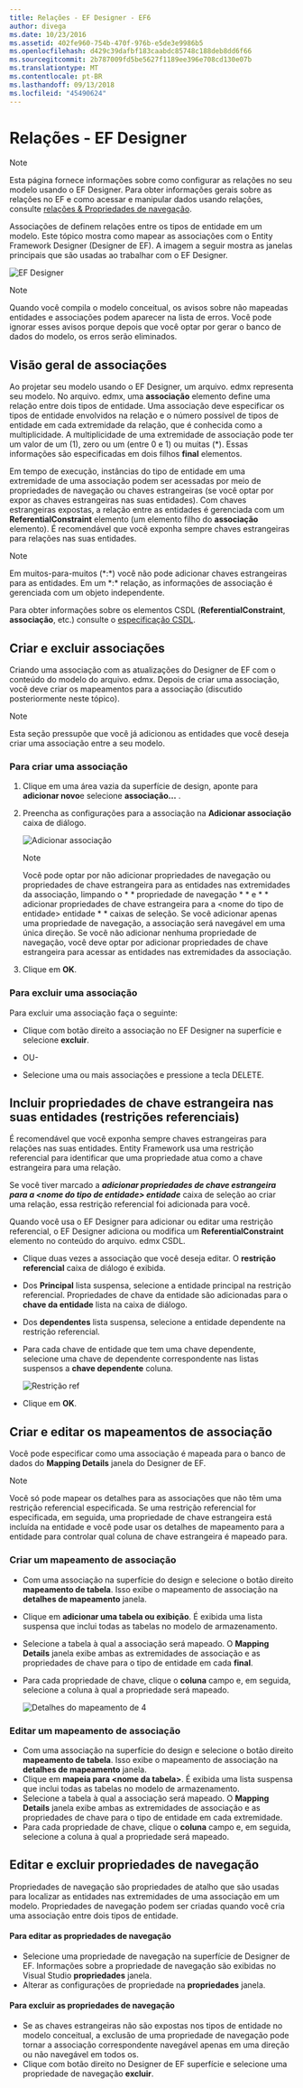 ```yaml
---
title: Relações - EF Designer - EF6
author: divega
ms.date: 10/23/2016
ms.assetid: 402fe960-754b-470f-976b-e5de3e9986b5
ms.openlocfilehash: d429c39dafbf183caabdc85748c188deb8dd6f66
ms.sourcegitcommit: 2b787009fd5be5627f1189ee396e708cd130e07b
ms.translationtype: MT
ms.contentlocale: pt-BR
ms.lasthandoff: 09/13/2018
ms.locfileid: "45490624"
---
```

# <a name="relationships---ef-designer"></a>Relações - EF Designer
> [!NOTE]
> Esta página fornece informações sobre como configurar as relações no seu modelo usando o EF Designer. Para obter informações gerais sobre as relações no EF e como acessar e manipular dados usando relações, consulte [relações & Propriedades de navegação](~/ef6/fundamentals/relationships.md).

Associações de definem relações entre os tipos de entidade em um modelo. Este tópico mostra como mapear as associações com o Entity Framework Designer (Designer de EF). A imagem a seguir mostra as janelas principais que são usadas ao trabalhar com o EF Designer.

![EF Designer](~/ef6/media/efdesigner.png)

> [!NOTE]
> Quando você compila o modelo conceitual, os avisos sobre não mapeadas entidades e associações podem aparecer na lista de erros. Você pode ignorar esses avisos porque depois que você optar por gerar o banco de dados do modelo, os erros serão eliminados.

## <a name="associations-overview"></a>Visão geral de associações

Ao projetar seu modelo usando o EF Designer, um arquivo. edmx representa seu modelo. No arquivo. edmx, uma **associação** elemento define uma relação entre dois tipos de entidade. Uma associação deve especificar os tipos de entidade envolvidos na relação e o número possível de tipos de entidade em cada extremidade da relação, que é conhecida como a multiplicidade. A multiplicidade de uma extremidade de associação pode ter um valor de um (1), zero ou um (entre 0 e 1) ou muitas (\*). Essas informações são especificadas em dois filhos **final** elementos.

Em tempo de execução, instâncias do tipo de entidade em uma extremidade de uma associação podem ser acessadas por meio de propriedades de navegação ou chaves estrangeiras (se você optar por expor as chaves estrangeiras nas suas entidades). Com chaves estrangeiras expostas, a relação entre as entidades é gerenciada com um **ReferentialConstraint** elemento (um elemento filho do **associação** elemento). É recomendável que você exponha sempre chaves estrangeiras para relações nas suas entidades.

> [!NOTE]
> Em muitos-para-muitos (\*:\*) você não pode adicionar chaves estrangeiras para as entidades. Em um \*:\* relação, as informações de associação é gerenciada com um objeto independente.

Para obter informações sobre os elementos CSDL (**ReferentialConstraint**, **associação**, etc.) consulte o [especificação CSDL](~/ef6/modeling/designer/advanced/edmx/csdl-spec.md).

## <a name="create-and-delete-associations"></a>Criar e excluir associações

Criando uma associação com as atualizações do Designer de EF com o conteúdo do modelo do arquivo. edmx. Depois de criar uma associação, você deve criar os mapeamentos para a associação (discutido posteriormente neste tópico).

> [!NOTE]
> Esta seção pressupõe que você já adicionou as entidades que você deseja criar uma associação entre a seu modelo.

### <a name="to-create-an-association"></a>Para criar uma associação

1.  Clique em uma área vazia da superfície de design, aponte para **adicionar novo**e selecione **associação...** .
2.  Preencha as configurações para a associação na **Adicionar associação** caixa de diálogo.

    ![Adicionar associação](~/ef6/media/addassociation.png)

    > [!NOTE]
    > Você pode optar por não adicionar propriedades de navegação ou propriedades de chave estrangeira para as entidades nas extremidades da associação, limpando o * * propriedade de navegação * * e * * adicionar propriedades de chave estrangeira para a &lt;nome do tipo de entidade&gt; entidade * * caixas de seleção. Se você adicionar apenas uma propriedade de navegação, a associação será navegável em uma única direção. Se você não adicionar nenhuma propriedade de navegação, você deve optar por adicionar propriedades de chave estrangeira para acessar as entidades nas extremidades da associação.
    
3.  Clique em **OK**.

### <a name="to-delete-an-association"></a>Para excluir uma associação

Para excluir uma associação faça o seguinte:

-   Clique com botão direito a associação no EF Designer na superfície e selecione **excluir**.

- OU-

-   Selecione uma ou mais associações e pressione a tecla DELETE.

## <a name="include-foreign-key-properties-in-your-entities-referential-constraints"></a>Incluir propriedades de chave estrangeira nas suas entidades (restrições referenciais)

É recomendável que você exponha sempre chaves estrangeiras para relações nas suas entidades. Entity Framework usa uma restrição referencial para identificar que uma propriedade atua como a chave estrangeira para uma relação.

Se você tiver marcado a ***adicionar propriedades de chave estrangeira para a &lt;nome do tipo de entidade&gt; entidade*** caixa de seleção ao criar uma relação, essa restrição referencial foi adicionada para você.

Quando você usa o EF Designer para adicionar ou editar uma restrição referencial, o EF Designer adiciona ou modifica um **ReferentialConstraint** elemento no conteúdo do arquivo. edmx CSDL.

-   Clique duas vezes a associação que você deseja editar.
    O **restrição referencial** caixa de diálogo é exibida.
-   Dos **Principal** lista suspensa, selecione a entidade principal na restrição referencial.
    Propriedades de chave da entidade são adicionadas para o **chave da entidade** lista na caixa de diálogo.
-   Dos **dependentes** lista suspensa, selecione a entidade dependente na restrição referencial.
-   Para cada chave de entidade que tem uma chave dependente, selecione uma chave de dependente correspondente nas listas suspensos a **chave dependente** coluna.

    ![Restrição ref](~/ef6/media/refconstraint.png)

-   Clique em **OK**.

## <a name="create-and-edit-association-mappings"></a>Criar e editar os mapeamentos de associação

Você pode especificar como uma associação é mapeada para o banco de dados do **Mapping Details** janela do Designer de EF.

> [!NOTE]
> Você só pode mapear os detalhes para as associações que não têm uma restrição referencial especificada. Se uma restrição referencial for especificada, em seguida, uma propriedade de chave estrangeira está incluída na entidade e você pode usar os detalhes de mapeamento para a entidade para controlar qual coluna de chave estrangeira é mapeado para.

### <a name="create-an-association-mapping"></a>Criar um mapeamento de associação

-   Com uma associação na superfície do design e selecione o botão direito **mapeamento de tabela**.
    Isso exibe o mapeamento de associação na **detalhes de mapeamento** janela.
-   Clique em **adicionar uma tabela ou exibição**.
    É exibida uma lista suspensa que inclui todas as tabelas no modelo de armazenamento.
-   Selecione a tabela à qual a associação será mapeado.
    O **Mapping Details** janela exibe ambas as extremidades de associação e as propriedades de chave para o tipo de entidade em cada **final**.
-   Para cada propriedade de chave, clique o **coluna** campo e, em seguida, selecione a coluna à qual a propriedade será mapeado.

    ![Detalhes do mapeamento de 4](~/ef6/media/mappingdetails4.png)

### <a name="edit-an-association-mapping"></a>Editar um mapeamento de associação

-   Com uma associação na superfície do design e selecione o botão direito **mapeamento de tabela**.
    Isso exibe o mapeamento de associação na **detalhes de mapeamento** janela.
-   Clique em **mapeia para &lt;nome da tabela&gt;**.
    É exibida uma lista suspensa que inclui todas as tabelas no modelo de armazenamento.
-   Selecione a tabela à qual a associação será mapeado.
    O **Mapping Details** janela exibe ambas as extremidades de associação e as propriedades de chave para o tipo de entidade em cada extremidade.
-   Para cada propriedade de chave, clique o **coluna** campo e, em seguida, selecione a coluna à qual a propriedade será mapeado.

## <a name="edit-and-delete-navigation-properties"></a>Editar e excluir propriedades de navegação

Propriedades de navegação são propriedades de atalho que são usadas para localizar as entidades nas extremidades de uma associação em um modelo. Propriedades de navegação podem ser criadas quando você cria uma associação entre dois tipos de entidade.

#### <a name="to-edit-navigation-properties"></a>Para editar as propriedades de navegação

-   Selecione uma propriedade de navegação na superfície de Designer de EF.
    Informações sobre a propriedade de navegação são exibidas no Visual Studio **propriedades** janela.
-   Alterar as configurações de propriedade na **propriedades** janela.

#### <a name="to-delete-navigation-properties"></a>Para excluir as propriedades de navegação

-   Se as chaves estrangeiras não são expostas nos tipos de entidade no modelo conceitual, a exclusão de uma propriedade de navegação pode tornar a associação correspondente navegável apenas em uma direção ou não navegável em todos os.
-   Clique com botão direito no Designer de EF superfície e selecione uma propriedade de navegação **excluir**.
